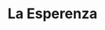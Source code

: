 ---
title : La Esperenza
layout: negocio
slogan:
web:
categoria: Restaurante
imagenes: ["/assets/img/directorio/bajamed-esperanza.webp"]
direccion: Km. 73.5 Carretera No. 3 Ensenada-Tecate, Valle de Guadalupe, 22830, Ensenada, B.C.
estado: Baja California
municipio: Rosarito
codigo: 22750
latitude: 32.339848
longitude: -117.055794
telefono: 646 155 2785
cocina: mediterranea
rango: $$
facebook:  https://www.facebook.com/laesperanzabajamed
instagram: 
whatsapp: 
horariodeservicio: Jueves 13:00 - 21:00 Viernes 13:00 - 23:00 Sabado 13:00 - 22:00 Domingo 13:00 - 19:00
descripcion: A ESPERANZA BAJAMED es uno de los restaurantes del Chef Miguel Ángel Guerrero quién es el único creador de la cocina BajaMed. Su pasión por la pesca, la caza y el campo se imprimen en cada platillo que sirve. La única y auténtica cocina BajaMed, reconocida a nivel Internacional es la de el Chef Miguel Ángel Guerrero.
---
